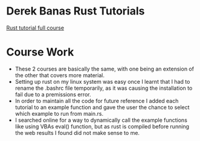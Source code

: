# Derek Banas Rust Tutorials

[Rust tutorial full course](https://m.youtube.com/watch?v=ygL_xcavzQ4)

# Course Work

 - These 2 courses are basically the same, with one being an extension of the other that covers more material.
 - Setting up rust on my linux system was easy once I learnt that I had to rename the .bashrc file temporarily, as it was causing the installation to fail due to a premissions error.
 - In order to maintain all the code for future reference I added each tutorial to an example function and gave the user the chance to select which example to run from main.rs.
 - I searched online for a way to dynamically call the example functions like using VBAs eval() function, but as rust is compiled before running the web results I found did not make sense to me.
